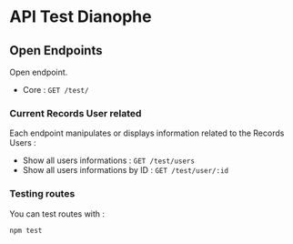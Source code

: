 # API Test Dianophe

## Open Endpoints

Open endpoint.

* Core : `GET /test/`

### Current Records User related

Each endpoint manipulates or displays information related to the Records Users :

* Show all users informations : `GET /test/users`
* Show all users informations by ID : `GET /test/user/:id`

### Testing routes

You can test routes with :

```
npm test
```
